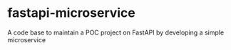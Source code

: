 # fastapi-microservice
A code base to maintain a POC project on FastAPI by developing a simple microservice
